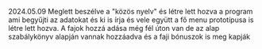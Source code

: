 2024.05.09
Meglett beszélve a "közös nyelv" és létre lett hozva a program ami begyűjti az adatokat és ki is írja és vele együtt a fő menu prototípusa is létre lett hozva.
A fajok hozzá adása még fél úton van de az alap szabálykönyv alapján vannak hozzáadva és a faji bónuszok is meg kapják
